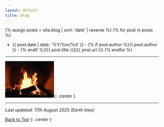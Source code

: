 ```yaml
---
layout: default
title: Blog
---
```


{% assign posts = site.blog | sort: 'date' | reverse %}
{% for post in posts %}
- {{ post.date | date: '%Y/%m/%d' }} - {% if post.author %}{{ post.author }} - {% endif %}[{{ post.title }}]({{ post.url }})
{% endfor %}

---

![Animated Fireplace GIF](/img/fireplace.gif){: .center }

---

_Last updated: 17th August 2025 (Earth time)_

[Back to Top](#top)
{: .center }
